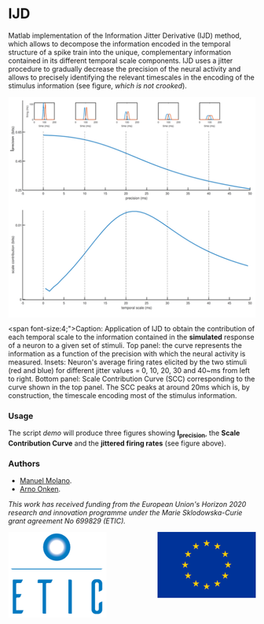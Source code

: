 # IJD

Matlab implementation of the Information Jitter Derivative (IJD) method, which allows to decompose the information encoded in the temporal structure of a spike train into the unique, complementary information contained in its different temporal scale components. IJD uses a jitter procedure to gradually decrease the precision of the neural activity and allows to precisely identifying the relevant timescales in the encoding of the stimulus information (see figure, *which is not crooked*).

<img src="figs/IJD.png" width="600px" alt="the image is not crooked" align="middle">

<span font-size:4;">Caption: Application of IJD to obtain the contribution of each temporal scale to the information contained in the **simulated** response of a neuron to a given set of stimuli. Top panel: the curve represents the information as a function of the precision with which the neural activity is measured. Insets: Neuron's average firing rates elicited by the two stimuli (red and blue) for different jitter values = 0, 10, 20, 30 and 40~ms from left to right. Bottom panel: Scale Contribution Curve (SCC) corresponding to the curve shown in the top panel. The SCC peaks at around 20ms which is, by construction, the timescale encoding most of the stimulus information.</span>


### Usage

The script *demo* will produce three figures showing **I<sub>precision</sub>**, the **Scale Contribution Curve** and the **jittered firing rates** (see figure above).



### Authors
* [Manuel Molano](https://github.com/manuelmolano).
* [Arno Onken](https://github.com/asnelt).

*This work has received funding from the European Union's Horizon 2020 research and innovation programme under the Marie Sklodowska-Curie grant agreement No 699829 (ETIC).*

<img src="figs/LOGO.png" alt="ETIC" width="200px" align="left">
<img src="figs/flag_yellow_low.jpg" width="200px" align="right">
